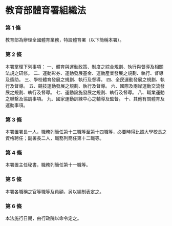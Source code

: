 # 教育部體育署組織法

### 第 1 條

教育部為辦理全國體育業務，特設體育署（以下簡稱本署）。

### 第 2 條

本署掌理下列事項：
一、體育與運動政策、制度之綜合規劃、執行與督導及相關法規之研修。
二、運動彩券、運動發展基金、運動產業發展之規劃、執行、督導及獎助。
三、學校體育發展之規劃、執行及督導。
四、全民運動發展之規劃、執行及督導。
五、競技運動發展之規劃、執行及督導。
六、國際及兩岸運動交流發展之規劃、執行及督導。
七、運動設施發展之規劃、執行及督導。
八、職業運動之聯繫及協調事項。
九、國家運動訓練中心之輔導及監督。
十、其他有關體育及運動事項。

### 第 3 條

本署置署長一人，職務列簡任第十三職等至第十四職等，必要時得比照大學校長之資格聘任；副署長二人，職務列簡任第十二職等。

### 第 4 條

本署置主任秘書，職務列簡任第十一職等。

### 第 5 條

本署各職稱之官等職等及員額，另以編制表定之。

### 第 6 條

本法施行日期，由行政院以命令定之。
